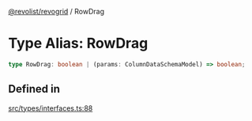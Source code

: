 [@revolist/revogrid](README.md) / RowDrag

# Type Alias: RowDrag

```ts
type RowDrag: boolean | (params: ColumnDataSchemaModel) => boolean;
```

## Defined in

[src/types/interfaces.ts:88](https://github.com/revolist/revogrid/blob/52c8861ed92574ba1d5817b32afec294ddb1f986/src/types/interfaces.ts#L88)
